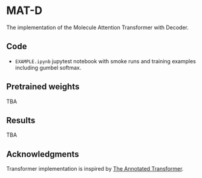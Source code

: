# MAT-D
The implementation of the Molecule Attention Transformer with Decoder.

## Code
- `EXAMPLE.ipynb` jupytest notebook with smoke runs and training examples including gumbel softmax.

## Pretrained weights
TBA

## Results
TBA


## Acknowledgments
Transformer implementation is inspired by [The Annotated Transformer](https://nlp.seas.harvard.edu/2018/04/03/attention.html).
